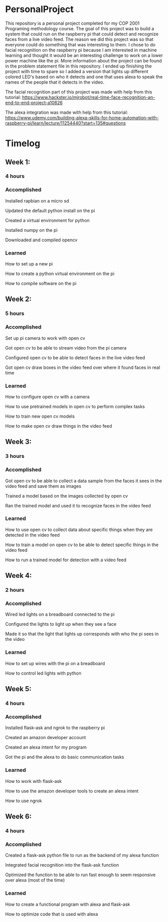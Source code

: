 # PersonalProject
This repository is a personal project completed for my COP 2001 Programing methodology course. The goal of this project was to build a system that could run on the raspberry pi that could detect and recognize faces from a live video feed. The reason we did this project was so that everyone could do something that was interesting to them. I chose to do facial recognition on the raspberry pi because I am interested in machine learning and thought it would be an interesting challenge to work on a lower power machine like the pi.  More information about the project can be found in the problem statement file in this repository. I ended up finishing the project with time to spare so I added a version that lights up different colored LED's based on who it detects and one that uses alexa to speak the names of the people that it detects in the video. 

The facial recognition part of this project was made with help from this tutorial: https://www.hackster.io/mjrobot/real-time-face-recognition-an-end-to-end-project-a10826

The alexa integration was made with help from this tutorial: https://www.udemy.com/building-alexa-skills-for-home-automation-with-raspberry-pi/learn/lecture/11254440?start=135#questions

# Timelog
## Week 1:
### 4 hours
### Accomplished
Installed rapbian on a micro sd

Updated the default python install on the pi

Created a virtual environment for python

Installed numpy on the pi

Downloaded and compiled opencv

### Learned
How to set up a new pi

How to create a python virtual environment on the pi

How to compile software on the pi

## Week 2:
### 5 hours
### Accomplished
Set up pi camera to work with open cv

Got open cv to be able to stream video from the pi camera

Configured open cv to be able to detect faces in the live video feed

Got open cv draw boxes in the video feed over where it found faces in real time

### Learned
How to configure open cv with a camera

How to use pretrained models in open cv to perform complex tasks

How to train new open cv models

How to make open cv draw things in the video feed

## Week 3:
### 3 hours
### Accomplished
Got open cv to be able to collect a data sample from the faces it sees in the video feed and save them as images

Trained a model based on the images collected by open cv

Ran the trained model and used it to recognize faces in the video feed

### Learned
How to use open cv to collect data about specific things when they are detected in the video feed

How to train a model on open cv to be able to detect specific things in the video feed

How to run a trained model for detection with a video feed

## Week 4:
### 2 hours
### Accomplished 
Wired led lights on a breadboard connected to the pi

Configured the lights to light up when they see a face

Made it so that the light that lights up corresponds with who the pi sees in the video

### Learned
How to set up wires with the pi on a breadboard

How to control led lights with python

## Week 5:
### 4 hours
### Accomplished
Installed flask-ask and ngrok to the raspberry pi

Created an amazon developer account

Created an alexa intent for my program

Got the pi and the alexa to do basic communication tasks

### Learned 
How to work with flask-ask

How to use the amazon developer tools to create an alexa intent

How to use ngrok 

## Week 6:
### 4 hours
### Accomplished
Created a flask-ask python file to run as the backend of my alexa function

Integrated facial recognition into the flask-ask function

Optimized the function to be able to run fast enough to seem responsive over alexa (most of the time)

### Learned
How to create a functional program with alexa and flask-ask

How to optimize code that is used with alexa
